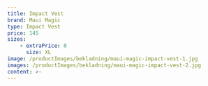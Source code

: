 ```yaml
---
title: Impact Vest
brand: Maui Magic
type: Impact Vest
price: 145
sizes:
    - extraPrice: 0
      size: XL
image: /productImages/bekladning/maui-magic-impact-vest-1.jpg
images: /productImages/bekladning/maui-magic-impact-vest-2.jpg
content: >-
---
```

